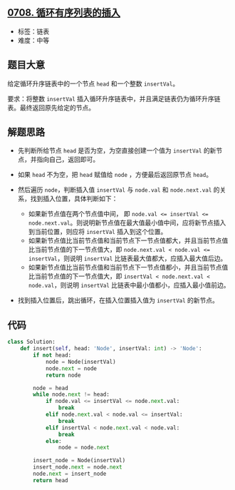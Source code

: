 ## [0708. 循环有序列表的插入](https://leetcode-cn.com/problems/insert-into-a-sorted-circular-linked-list/)

- 标签：链表
- 难度：中等

## 题目大意

给定循环升序链表中的一个节点 `head` 和一个整数 `insertVal`。

要求：将整数 `insertVal` 插入循环升序链表中，并且满足链表仍为循环升序链表。最终返回原先给定的节点。

## 解题思路

- 先判断所给节点 `head` 是否为空，为空直接创建一个值为 `insertVal` 的新节点，并指向自己，返回即可。

- 如果 `head` 不为空，把 `head` 赋值给 `node` ，方便最后返回原节点 `head`。
- 然后遍历 `node`，判断插入值 `insertVal` 与 `node.val` 和 `node.next.val` 的关系，找到插入位置，具体判断如下：
  - 如果新节点值在两个节点值中间， 即 `node.val <= insertVal <= node.next.val`。则说明新节点值在最大值最小值中间，应将新节点插入到当前位置，则应将 `insertVal` 插入到这个位置。
  - 如果新节点值比当前节点值和当前节点下一节点值都大，并且当前节点值比当前节点值的下一节点值大，即 `node.next.val < node.val <= insertVal`，则说明 `insertVal` 比链表最大值都大，应插入最大值后边。
  - 如果新节点值比当前节点值和当前节点下一节点值都小，并且当前节点值比当前节点值的下一节点值大，即 `insertVal < node.next.val < node.val`，则说明 `insertVal` 比链表中最小值都小，应插入最小值前边。
- 找到插入位置后，跳出循环，在插入位置插入值为 `insertVal` 的新节点。

## 代码

```Python
class Solution:
    def insert(self, head: 'Node', insertVal: int) -> 'Node':
        if not head:
            node = Node(insertVal)
            node.next = node
            return node

        node = head
        while node.next != head:
            if node.val <= insertVal <= node.next.val:
                break
            elif node.next.val < node.val <= insertVal:
                break
            elif insertVal < node.next.val < node.val:
                break
            else:
                node = node.next

        insert_node = Node(insertVal)
        insert_node.next = node.next
        node.next = insert_node
        return head
```

